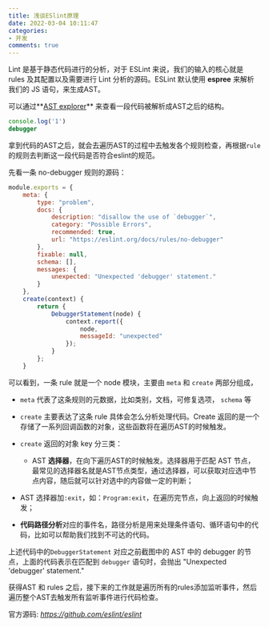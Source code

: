 ```yaml
---
title: 浅谈ESlint原理
date: 2022-03-04 10:11:47
categories:
- 开发
comments: true
---
```


Lint 是基于静态代码进行的分析，对于 ESLint 来说，我们的输入的核心就是 rules 及其配置以及需要进行 Lint 分析的源码。ESLint 默认使用 **espree** 来解析我们的 JS 语句，来生成AST。

<!-- more -->

可以通过**[AST explorer](https://astexplorer.net/)** 来查看一段代码被解析成AST之后的结构。

```js
console.log('1')
debugger
```

拿到代码的AST之后，就会去遍历AST的过程中去触发各个规则检查，再根据`rule`的规则去判断这一段代码是否符合eslint的规范。

先看一条 no-debugger 规则的源码：

```js
module.exports = {
    meta: {
        type: "problem",
        docs: {
            description: "disallow the use of `debugger`",
            category: "Possible Errors",
            recommended: true,
            url: "https://eslint.org/docs/rules/no-debugger"
        },
        fixable: null,
        schema: [],
        messages: {
            unexpected: "Unexpected 'debugger' statement."
        }
    },
    create(context) {
        return {
            DebuggerStatement(node) {
                context.report({
                    node,
                    messageId: "unexpected"
                });
            }
        };
    }
```

可以看到，一条 rule 就是一个 node 模块，主要由 `meta` 和 `create` 两部分组成，

- `meta` 代表了这条规则的元数据，比如类别，文档，可修复选项， `schema` 等

- `create` 主要表达了这条 rule 具体会怎么分析处理代码。Create 返回的是一个存储了一系列回调函数的对象，这些函数将在遍历AST的时候触发。

- `create` 返回的对象 key 分三类：
  - AST **选择器**，在向下遍历AST的时候触发。选择器用于匹配 AST 节点，最常见的选择器名就是AST节点类型，通过选择器，可以获取对应选中节点内容，随后就可以针对选中的内容做一定的判断；

- AST 选择器加`:exit`，如：`Program:exit`，在遍历完节点，向上返回的时候触发；

- **代码路径分析**对应的事件名，路径分析是用来处理条件语句、循环语句中的代码，比如可以帮助我们找到不可达的代码。

上述代码中的`DebuggerStatement` 对应之前截图中的 AST 中的 debugger 的节点，上面的代码表示在匹配到 `debugger` 语句时，会抛出 "Unexpected 'debugger' statement." 

获得AST 和 rules 之后，接下来的工作就是遍历所有的rules添加监听事件，然后遍历整个AST去触发所有监听事件进行代码检查。

官方源码: *https://github.com/eslint/eslint*
